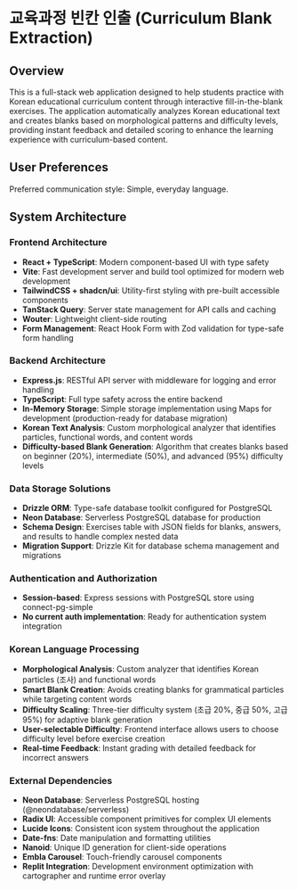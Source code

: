 # 교육과정 빈칸 인출 (Curriculum Blank Extraction)

## Overview

This is a full-stack web application designed to help students practice with Korean educational curriculum content through interactive fill-in-the-blank exercises. The application automatically analyzes Korean educational text and creates blanks based on morphological patterns and difficulty levels, providing instant feedback and detailed scoring to enhance the learning experience with curriculum-based content.

## User Preferences

Preferred communication style: Simple, everyday language.

## System Architecture

### Frontend Architecture
- **React + TypeScript**: Modern component-based UI with type safety
- **Vite**: Fast development server and build tool optimized for modern web development
- **TailwindCSS + shadcn/ui**: Utility-first styling with pre-built accessible components
- **TanStack Query**: Server state management for API calls and caching
- **Wouter**: Lightweight client-side routing
- **Form Management**: React Hook Form with Zod validation for type-safe form handling

### Backend Architecture
- **Express.js**: RESTful API server with middleware for logging and error handling
- **TypeScript**: Full type safety across the entire backend
- **In-Memory Storage**: Simple storage implementation using Maps for development (production-ready for database migration)
- **Korean Text Analysis**: Custom morphological analyzer that identifies particles, functional words, and content words
- **Difficulty-based Blank Generation**: Algorithm that creates blanks based on beginner (20%), intermediate (50%), and advanced (95%) difficulty levels

### Data Storage Solutions
- **Drizzle ORM**: Type-safe database toolkit configured for PostgreSQL
- **Neon Database**: Serverless PostgreSQL database for production
- **Schema Design**: Exercises table with JSON fields for blanks, answers, and results to handle complex nested data
- **Migration Support**: Drizzle Kit for database schema management and migrations

### Authentication and Authorization
- **Session-based**: Express sessions with PostgreSQL store using connect-pg-simple
- **No current auth implementation**: Ready for authentication system integration

### Korean Language Processing
- **Morphological Analysis**: Custom analyzer that identifies Korean particles (조사) and functional words
- **Smart Blank Creation**: Avoids creating blanks for grammatical particles while targeting content words
- **Difficulty Scaling**: Three-tier difficulty system (초급 20%, 중급 50%, 고급 95%) for adaptive blank generation
- **User-selectable Difficulty**: Frontend interface allows users to choose difficulty level before exercise creation
- **Real-time Feedback**: Instant grading with detailed feedback for incorrect answers

### External Dependencies
- **Neon Database**: Serverless PostgreSQL hosting (@neondatabase/serverless)
- **Radix UI**: Accessible component primitives for complex UI elements
- **Lucide Icons**: Consistent icon system throughout the application
- **Date-fns**: Date manipulation and formatting utilities
- **Nanoid**: Unique ID generation for client-side operations
- **Embla Carousel**: Touch-friendly carousel components
- **Replit Integration**: Development environment optimization with cartographer and runtime error overlay